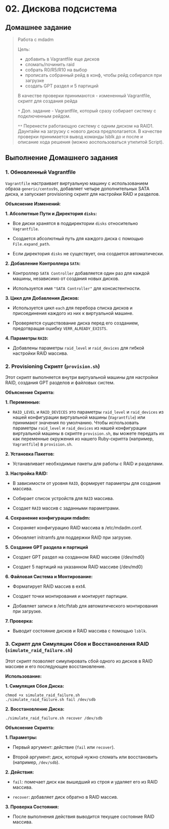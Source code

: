 # 02. Дискова подсистема

## Домашнее задание

>Работа с mdadm
>
>Цель: 
>
>* добавить в Vagrantfile еще дисков
>* сломать/починить raid
>* собрать R0/R5/R10 на выбор
>* прописать собранный рейд в конф, чтобы рейд собирался при загрузке
>* создать GPT раздел и 5 партиций
>
> В качестве проверки принимаются - измененный Vagrantfile, скрипт для создания рейда
>
> `*` Доп. задание - Vagrantfile, который сразу собирает систему с подключенным рейдом.
>
> `**` Перенести работающую систему с одним диском на RAID1. Даунтайм на загрузку с нового диска предполагается. В качестве проверки принимается вывод команды lsblk до и после и описание хода решения (можно аоспользоваться утилитой Script).

## Выполнение Домашнего задания

###  1. Обновленный Vagrantfile

`Vagrantfile` настраивает виртуальную машину с использованием образа `generic/centos9s`, добавляет четыре дополнительных SATA диска, и запускает provisioning скрипт для настройки RAID и разделов.

**Объяснение Изменений**:

**1. Абсолютные Пути и Директория `disks`:**

* Все диски хранятся в поддиректории `disks` относительно `Vagrantfile`.

* Создается абсолютный путь для каждого диска с помощью `File.expand_path`.

* Если директория `disks` не существует, она создается автоматически.

**2. Добавление Контроллера `SATA`:**

* Контроллер `SATA Controller` добавляется один раз для каждой машины, независимо от создания новых дисков.
 
* Используется имя `"SATA Controller"` для консистентности.

**3. Цикл для Добавления Дисков:**

* Используется цикл `each` для перебора списка дисков и присоединения каждого из них к виртуальной машине.
  
* Проверяется существование диска перед его созданием, предотвращая ошибку `VERR_ALREADY_EXISTS`.

**4. Параметры `RAID`:**

* Добавлены параметры `raid_level` и `raid_devices` для гибкой настройки RAID массива.

### 2. Provisioning Скрипт (`provision.sh`)

Этот скрипт выполняется внутри виртуальной машины для настройки RAID, создания GPT разделов и файловых систем.

**Объяснение Скрипта:**

**1. Переменные:**

* `RAID_LEVEL` и `RAID_DEVICES` это параметры `raid_level` и `raid_devices` из нашей конфигурации виртуальной машины (`Vagrantfile`) или принимают значения по умолчанию. Чтобы использовать параметры `raid_level` и `raid_devices` из нашей конфигурации виртуальной машины в скрипте `provision.sh`, вы можете передать их как переменные окружения из нашего Ruby-скрипта (например, `Vagrantfile`) в `provision.sh`.

**2. Установка Пакетов:**

* Устанавливает необходимые пакеты для работы с RAID и разделами.

**3. Настройка RAID:**

* В зависимости от уровня `RAID`, формирует параметры для создания массива.

* Собирает список устройств для `RAID` массива.

* Создает `RAID` массив с заданными параметрами.

**4. Сохранение конфигурации mdadm:**

* Сохраняет конфигурацию RAID массива в /etc/mdadm.conf.

* Обновляет initramfs для поддержки RAID при загрузке.

**5. Создание GPT раздела и партиций**

* Создает GPT раздел на созданном RAID массиве (/dev/md0)

* Создает 5 партиций на указанном RAID массиве (/dev/md0)

**6. Файловая Система и Монтирование:**

* Форматирует RAID массив в ext4.
  
* Создает точки монтирования и монтирует партиции.

* Добавляет записи в /etc/fstab для автоматического монтирования при загрузке.

**7. Проверка:**

* Выводит состояние дисков и RAID массива с помощью `lsblk`.

### 3. Скрипт для Симуляции Сбоя и Восстановления RAID (`simulate_raid_failure.sh`)

Этот скрипт позволяет симулировать сбой одного из дисков в RAID массиве и его последующее восстановление.

**Использование:**

**1. Симуляция Сбоя Диска:**

```
chmod +x simulate_raid_failure.sh
./simulate_raid_failure.sh fail /dev/sdb
```

**2. Восстановление Диска:**

```
./simulate_raid_failure.sh recover /dev/sdb
```

**Объяснение Скрипта:**

**1. Параметры:**

* Первый аргумент: действие (`fail` или `recover`).
  
* Второй аргумент: диск, который нужно сломать или восстановить (например, `/dev/sdb`).

**2. Действия:**

* `fail`: помечает диск как вышедший из строя и удаляет его из RAID массива.
  
* `recover`: добавляет диск обратно в RAID массив.

**3. Проверка Состояния:**

* После выполнения действия выводится текущее состояние RAID массива.

